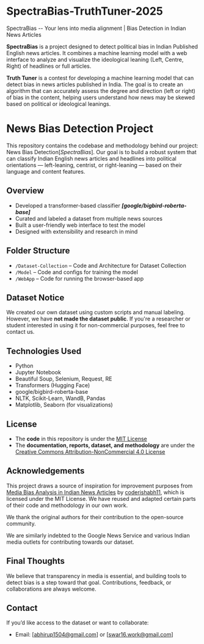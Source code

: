# SpectraBias-TruthTuner-2025
SpectraBias -- Your lens into media alignment | Bias Detection in Indian News Articles

**SpectraBias** is a project designed to detect political bias in Indian Published English news articles. It combines a machine learning model with a web interface to analyze and visualize the ideological leaning (Left, Centre, Right) of headlines or full articles.

**Truth Tuner** is a contest for developing a machine learning model that can detect bias in news articles published in India. The goal is to create an algorithm that can accurately assess the degree and direction (left or right) of bias in the content, helping users understand how news may be skewed based on political or ideological leanings.

# News Bias Detection Project
This repository contains the codebase and methodology behind our project: News Bias Detection[_SpectraBias_]. Our goal is to build a robust system that can classify Indian English news articles and headlines into political orientations — left-leaning, centrist, or right-leaning — based on their language and content features.

## Overview

- Developed a transformer-based classifier **_[google/bigbird-roberta-base]_**
- Curated and labeled a dataset from multiple news sources
- Built a user-friendly web interface to test the model
- Designed with extensibility and research in mind

## Folder Structure

- `/Dataset-Collection` – Code and Architecture for Dataset Collection
- `/Model` – Code and configs for training the model
- `/WebApp` – Code for running the browser-based app

## Dataset Notice

We created our own dataset using custom scripts and manual labeling. However, we have **not made the dataset public**. If you're a researcher or student interested in using it for non-commercial purposes, feel free to contact us.

## Technologies Used
- Python
- Jupyter Notebook
- Beautiful Soup, Selenium, Request, RE
- Transformers (Hugging Face)
- google/bigbird-roberta-base
- NLTK, Scikit-Learn, WandB, Pandas
- Matplotlib, Seaborn (for visualizations)

## License

- The **code** in this repository is under the [MIT License](./LICENSE)
- The **documentation, reports, dataset, and methodology** are under the [Creative Commons Attribution-NonCommercial 4.0 License](./CC_LICENSE.txt)


## Acknowledgements

This project draws a source of inspiration for improvement purposes from [Media Bias Analysis in Indian News Articles](https://github.com/coderishabh11/Media-Bias-Analysis-in-Indian-News-Articles) by [coderishabh11](https://github.com/coderishabh11), which is licensed under the MIT License. We have reused and adapted certain parts of their code and methodology in our own work.

We thank the original authors for their contribution to the open-source community.

We are similarly indebted to the Google News Service and various Indian media outlets for contributing towards our dataset.


## Final Thoughts

We believe that transparency in media is essential, and building tools to detect bias is a step toward that goal. Contributions, feedback, or collaborations are always welcome.


## Contact

If you’d like access to the dataset or want to collaborate:
- Email: [abhirup1504@gmail.com] or [swar16.work@gmail.com]
